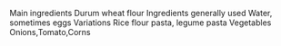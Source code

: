 Main ingredients	Durum wheat flour
Ingredients generally used	Water, sometimes eggs
Variations	Rice flour pasta, legume pasta
Vegetables  Onions,Tomato,Corns
